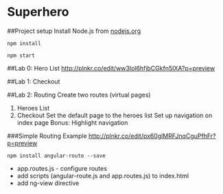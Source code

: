 # Superhero

##Project setup
Install Node.js from [nodejs.org](http://nodejs.org)

`npm install`

`npm start`

##Lab 0: Hero List
http://plnkr.co/edit/ww3Iol6hfjbCGkfn5IXA?p=preview

##Lab 1: Checkout

##Lab 2: Routing
Create two routes (virtual pages)
1. Heroes List
2. Checkout
Set the default page to the heroes list
Set up navigation on index page
Bonus: Highlight navigation

###Simple Routing Example
http://plnkr.co/edit/px60glMRFJnqCguPfhFr?p=preview

`npm install angular-route --save`
* app.routes.js - configure routes
* add scripts (angular-route.js and app.routes.js) to index.html
* add ng-view directive

